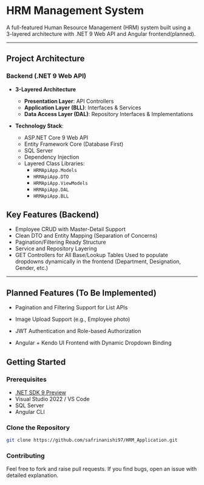 # HRM Management System

A full-featured Human Resource Management (HRM) system built using a 3-layered architecture with .NET 9 Web API and Angular frontend(planned).

---

## Project Architecture

### Backend (.NET 9 Web API)

- **3-Layered Architecture**

  - **Presentation Layer**: API Controllers
  - **Application Layer (BLL)**: Interfaces & Services
  - **Data Access Layer (DAL)**: Repository Interfaces & Implementations

- **Technology Stack**:
  - ASP.NET Core 9 Web API
  - Entity Framework Core (Database First)
  - SQL Server
  - Dependency Injection
  - Layered Class Libraries:
    - `HRMApiApp.Models`
    - `HRMApiApp.DTO`
    - `HRMApiApp.ViewModels`
    - `HRMApiApp.DAL`
    - `HRMApiApp.BLL`

## Key Features (Backend)

- Employee CRUD with Master-Detail Support
- Clean DTO and Entity Mapping (Separation of Concerns)
- Pagination/Filtering Ready Structure
- Service and Repository Layering
- GET Controllers for All Base/Lookup Tables
  Used to populate dropdowns dynamically in the frontend (Department, Designation, Gender, etc.)

---

## Planned Features (To Be Implemented)

- Pagination and Filtering Support for List APIs

- Image Upload Support (e.g., Employee photo)

- JWT Authentication and Role-based Authorization

- Angular + Kendo UI Frontend with Dynamic Dropdown Binding

## Getting Started

### Prerequisites

- [.NET SDK 9 Preview](https://dotnet.microsoft.com/en-us/download/dotnet/9.0)
- Visual Studio 2022 / VS Code
- SQL Server
- Angular CLI

### Clone the Repository

```bash
git clone https://github.com/safrinanishi97/HRM_Application.git
```

### Contributing

Feel free to fork and raise pull requests. If you find bugs, open an issue with detailed explanation.
